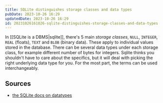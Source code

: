 ```yaml
---
title: SQLite distinguishes storage classes and data types
pubDate: 2023-10-26 16:29
updatedDate: 2023-10-26 16:29
id: 20231026161026-sqlite-distinguishes-storage-classes-and-data-types
---
```


In [[SQLite is a DBMS|sqlite]], there's 5 main _storage classes_, `NULL`, `INTEGER`, `REAL` (floats), `TEXT` and `BLOB` (binary data). These apply to individual values stored in the database. There can be several data types under each storage class, for example different number of bytes for integers. Sqlite thinks you shouldn't have to care about the specifics, but it will deal with picking the right underlying data type for you. For the most part, the terms can be used interchangeably.

## Sources

- [the SQLite docs on datatypes](https://www.sqlite.org/datatype3.html)
